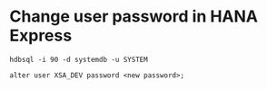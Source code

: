 # Change user password in HANA Express

```shell
hdbsql -i 90 -d systemdb -u SYSTEM
```

```shell
alter user XSA_DEV password <new password>;
```